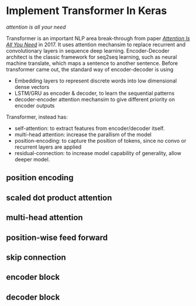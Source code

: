 # Implement Transformer In Keras 
*attention is all your need*

Transformer is an important NLP area break-through from paper *[Attention Is All You Need](https://arxiv.org/pdf/1706.03762.pdf)* in 2017. It uses attention mechansim to replace recurrent and convolutionary layers in sequence deep learning.
Encoder-Decoder architect is the classic framework for seq2seq learning, such as neural machine translate, which maps a sentence to another sentence.
Before transformer came out, the standard way of encoder-decoder is using 

* Embedding layers to represent discrete words into low dimensional dense vectors
* LSTM/GRU as encoder & decoder, to learn the sequential patterns
* decoder-encoder attention mechansim to give different priority on encoder outputs 

Transformer, instead has:

* self-attention: to extract features from encoder/decoder itself.
* multi-head attention: increase the parallism of the model
* position-encoding: to capture the position of tokens, since no convo or recurrent layers are applied
* residual-connection: to increase model capability of generality, allow deeper model.

## position encoding

## scaled dot product attention

## multi-head attention

## position-wise feed forward

## skip connection

## encoder block

## decoder block
